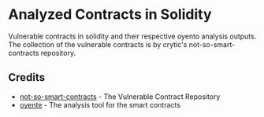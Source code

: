# Analyzed Contracts in Solidity

Vulnerable contracts in solidity and their respective oyento analysis outputs. The collection of the vulnerable contracts is by crytic's not-so-smart-contracts repository.

## Credits
 * [not-so-smart-contracts](https://github.com/crytic/not-so-smart-contracts) - The Vulnerable Contract Repository
 * [oyente](https://github.com/melonproject/oyente) - The analysis tool for the smart contracts
